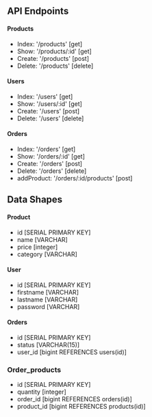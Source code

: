 ## API Endpoints
#### Products
- Index: '/products' [get]
- Show: '/products/:id' [get]
- Create: '/products' [post]
- Delete: '/products' [delete]

#### Users
- Index: '/users' [get]
- Show: '/users/:id' [get]
- Create: '/users' [post]
- Delete: '/users' [delete]


#### Orders
- Index: '/orders' [get]
- Show: '/orders/:id' [get]
- Create: '/orders' [post]
- Delete: '/orders' [delete]
- addProduct: '/orders/:id/products' [post]

## Data Shapes
#### Product
- id [SERIAL PRIMARY KEY]
- name [VARCHAR]
- price [integer]
- category [VARCHAR]

#### User
- id [SERIAL PRIMARY KEY]
- firstname [VARCHAR]
- lastname [VARCHAR]
- password [VARCHAR]

#### Orders
- id [SERIAL PRIMARY KEY]
- status [VARCHAR(15)]
- user_id [bigint REFERENCES users(id)]

### Order_products
- id [SERIAL PRIMARY KEY]
- quantity [integer]
- order_id [bigint REFERENCES orders(id)]
- product_id [bigint REFERENCES products(id)]